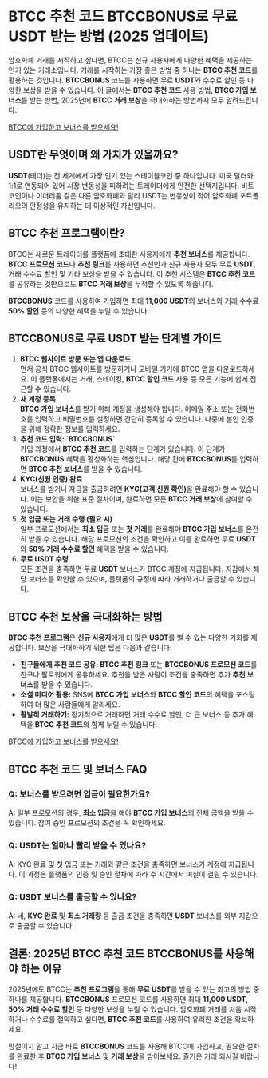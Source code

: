 <h1>BTCC 추천 코드 BTCCBONUS로 무료 USDT 받는 방법 (2025 업데이트)</h1>
</header>

<article>
    <section>
        <p>암호화폐 거래를 시작하고 싶다면, BTCC는 신규 사용자에게 다양한 혜택을 제공하는 인기 있는 거래소입니다. 거래를 시작하는 가장 좋은 방법 중 하나는 <strong>BTCC 추천 코드</strong>를 활용하는 것입니다. <strong>BTCCBONUS</strong> 코드를 사용하면 무료 <strong>USDT</strong>와 수수료 할인 등 다양한 보상을 받을 수 있습니다. 이 글에서는 <strong>BTCC 추천 코드</strong> 사용 방법, <strong>BTCC 가입 보너스</strong>를 받는 방법, 2025년에 <strong>BTCC 거래 보상</strong>을 극대화하는 방법까지 모두 알려드립니다.</p>
    </section>
    <a href="https://partner.btcc.com/us/c/BTCCBONUS/9303" target="_blank">BTCC에 가입하고 보너스를 받으세요!</a>

  <section>
        <h2>USDT란 무엇이며 왜 가치가 있을까요?</h2>
        <p><strong>USDT</strong>(테더)는 전 세계에서 가장 인기 있는 스테이블코인 중 하나입니다. 미국 달러와 1:1로 연동되어 있어 시장 변동성을 피하려는 트레이더에게 안전한 선택지입니다. 비트코인이나 이더리움 같은 다른 암호화폐와 달리 USDT는 변동성이 적어 암호화폐 포트폴리오의 안정성을 유지하는 데 이상적인 자산입니다.</p>
    </section>

  <section>
        <h2>BTCC 추천 프로그램이란?</h2>
        <p>BTCC는 새로운 트레이더를 플랫폼에 초대한 사용자에게 <strong>추천 보너스</strong>를 제공합니다. <strong>BTCC 프로모션 코드</strong>나 <strong>추천 링크</strong>를 사용하면 추천인과 신규 사용자 모두 무료 <strong>USDT</strong>, 거래 수수료 할인 및 기타 보상을 받을 수 있습니다. 이 추천 시스템은 <strong>BTCC 추천 코드</strong>를 공유하는 것만으로도 <strong>BTCC 거래 보상</strong>을 누적할 수 있도록 해줍니다.</p>
        <p><strong>BTCCBONUS</strong> 코드를 사용하여 가입하면 최대 <strong>11,000 USDT</strong>의 보너스와 거래 수수료 <strong>50% 할인</strong> 등의 다양한 혜택을 누릴 수 있습니다.</p>
    </section>

<section>
        <h2>BTCCBONUS로 무료 USDT 받는 단계별 가이드</h2>
        <ol>
            <li><strong>BTCC 웹사이트 방문 또는 앱 다운로드</strong><br>먼저 공식 BTCC 웹사이트를 방문하거나 모바일 기기에 BTCC 앱을 다운로드하세요. 이 플랫폼에서는 거래, 스테이킹, <strong>BTCC 할인 코드</strong> 사용 등 모든 기능에 쉽게 접근할 수 있습니다.</li>
            <li><strong>새 계정 등록</strong><br><strong>BTCC 가입 보너스</strong>를 받기 위해 계정을 생성해야 합니다. 이메일 주소 또는 전화번호를 입력하고 비밀번호를 설정하면 간단히 등록할 수 있습니다. 나중에 본인 인증을 위해 정확한 정보를 입력하세요.</li>
            <li><strong>추천 코드 입력: `BTCCBONUS`</strong><br>가입 과정에서 <strong>BTCC 추천 코드</strong>를 입력하는 단계가 있습니다. 이 단계가 <strong>BTCCBONUS</strong> 혜택을 활성화하는 핵심입니다. 해당 칸에 <strong>BTCCBONUS</strong>를 입력하면 <strong>BTCC 추천 보너스</strong>를 받을 수 있습니다.</li>
            <li><strong>KYC(신원 인증) 완료</strong><br>보너스를 받거나 자금을 출금하려면 <strong>KYC(고객 신원 확인)</strong>을 완료해야 할 수 있습니다. 이는 보안을 위한 표준 절차이며, 완료하면 모든 <strong>BTCC 거래 보상</strong>에 참여할 수 있습니다.</li>
            <li><strong>첫 입금 또는 거래 수행 (필요 시)</strong><br>일부 프로모션에서는 <strong>최소 입금</strong> 또는 <strong>첫 거래</strong>를 완료해야 <strong>BTCC 가입 보너스</strong>를 온전히 받을 수 있습니다. 해당 프로모션의 조건을 확인하고 이를 완료하면 무료 <strong>USDT</strong>와 <strong>50% 거래 수수료 할인</strong> 혜택을 받을 수 있습니다.</li>
            <li><strong>무료 USDT 수령</strong><br>모든 조건을 충족하면 무료 <strong>USDT</strong> 보너스가 BTCC 계정에 지급됩니다. 지갑에서 해당 보너스를 확인할 수 있으며, 플랫폼의 규정에 따라 거래하거나 출금할 수 있습니다.</li>
        </ol>
    </section>

<section>
        <h2>BTCC 추천 보상을 극대화하는 방법</h2>
        <p><strong>BTCC 추천 프로그램</strong>은 <strong>신규 사용자</strong>에게 더 많은 <strong>USDT</strong>를 벌 수 있는 다양한 기회를 제공합니다. 보상을 극대화하기 위한 팁은 다음과 같습니다:</p>
        <ul>
            <li><strong>친구들에게 추천 코드 공유:</strong> <strong>BTCC 추천 링크</strong> 또는 <strong>BTCCBONUS 프로모션 코드</strong>를 친구나 팔로워에게 공유하세요. 추천을 받은 사람이 조건을 충족하면 추가 <strong>추천 보너스</strong>를 받을 수 있습니다.</li>
            <li><strong>소셜 미디어 활용:</strong> SNS에 <strong>BTCC 가입 보너스</strong>와 <strong>BTCC 할인 코드</strong>의 혜택을 포스팅하여 더 많은 사람들에게 알리세요.</li>
            <li><strong>활발히 거래하기:</strong> 정기적으로 거래하면 거래 수수료 할인, 더 큰 보너스 등 추가 혜택을 <strong>BTCC 추천 코드</strong>와 함께 누릴 수 있습니다.</li>
        </ul>
    </section>

  <a href="https://partner.btcc.com/us/c/BTCCBONUS/9303" target="_blank">BTCC에 가입하고 보너스를 받으세요!</a>

  <section>
        <h2>BTCC 추천 코드 및 보너스 FAQ</h2>
        <h3>Q: 보너스를 받으려면 입금이 필요한가요?</h3>
        <p>A: 일부 프로모션의 경우, <strong>최소 입금</strong>을 해야 <strong>BTCC 가입 보너스</strong>의 전체 금액을 받을 수 있습니다. 참여 중인 프로모션의 조건을 꼭 확인하세요.</p>

  <h3>Q: USDT는 얼마나 빨리 받을 수 있나요?</h3>
        <p>A: KYC 완료 및 첫 입금 또는 거래와 같은 조건을 충족하면 보너스가 계정에 지급됩니다. 이 과정은 플랫폼의 인증 및 승인 절차에 따라 수 시간에서 며칠이 걸릴 수 있습니다.</p>

  <h3>Q: USDT 보너스를 출금할 수 있나요?</h3>
        <p>A: 네, <strong>KYC 완료</strong> 및 <strong>최소 거래량</strong> 등 출금 조건을 충족하면 <strong>USDT</strong> 보너스를 외부 지갑으로 출금할 수 있습니다.</p>
    </section>

  <section>
        <h2>결론: 2025년 BTCC 추천 코드 BTCCBONUS를 사용해야 하는 이유</h2>
        <p>2025년에도 BTCC는 <strong>추천 프로그램</strong>을 통해 <strong>무료 USDT</strong>를 받을 수 있는 최고의 방법 중 하나를 제공합니다. <strong>BTCCBONUS</strong> 프로모션 코드를 사용하면 최대 <strong>11,000 USDT</strong>, <strong>50% 거래 수수료 할인</strong> 등 다양한 보상을 누릴 수 있습니다. 암호화폐 거래를 처음 시작하거나 수수료를 절약하고 싶다면, <strong>BTCC 추천 코드</strong>를 사용하여 유리한 조건을 확보하세요.</p>
        <p>망설이지 말고 지금 바로 <strong>BTCCBONUS</strong> 코드를 사용해 BTCC에 가입하고, 필요한 절차를 완료한 후 <strong>BTCC 가입 보너스</strong> 및 <strong>거래 보상</strong>을 받아보세요. 즐거운 거래 되시길 바랍니다!</p>
    </section>
</article>

